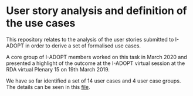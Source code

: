 # User story analysis and definition of the use cases 
This repository relates to the analysis of the user stories submitted to I-ADOPT in order to derive a set of formalised use cases.

A core group of I-ADOPT members worked on this task in March 2020 and presented a highlight of the outcome at the I-ADOPT virtual session at the RDA virtual Plenary 15 on 19th March 2019. 

We have so far identified a set of 14 user cases and 4 user case groups. The details can be seen in this [file](https://github.com/i-adopt/usecase_analysis/blob/master/UCG.csv).
